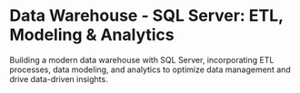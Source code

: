 # Data Warehouse - SQL Server: ETL, Modeling & Analytics
Building a modern data warehouse with SQL Server, incorporating ETL processes, data modeling, and analytics to optimize data management and drive data-driven insights.
